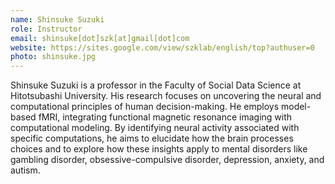 ```yaml
---
name: Shinsuke Suzuki
role: Instructor
email: shinsuke[dot]szk[at]gmail[dot]com 
website: https://sites.google.com/view/szklab/english/top?authuser=0
photo: shinsuke.jpg
---
```


Shinsuke Suzuki is a professor in the Faculty of Social Data Science at Hitotsubashi University. His research focuses on uncovering the neural and computational principles of human decision-making. He employs model-based fMRI, integrating functional magnetic resonance imaging with computational modeling. By identifying neural activity associated with specific computations, he aims to elucidate how the brain processes choices and to explore how these insights apply to mental disorders like gambling disorder, obsessive-compulsive disorder, depression, anxiety, and autism.